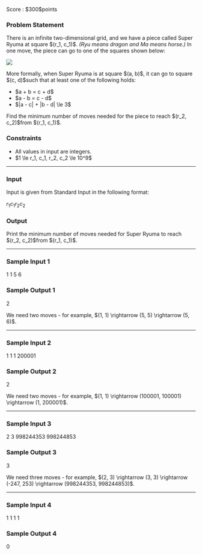 
<div>

<span>

<span>

<p>
Score : $300$points
</p>

<div>

<section>

### **Problem Statement**

<p>
There is an infinite two-dimensional grid, and we have a piece called Super Ryuma at square $(r_1, c_1)$. 
<em>
(Ryu means dragon and Ma means horse.)
</em>
In one move, the piece can go to one of the squares shown below:
</p>

<p>

<img src="https://img.atcoder.jp/ghi/5e0cee61638840363c9e267280c1804e.jpg">

</img>

</p>

<p>
More formally, when Super Ryuma is at square $(a, b)$, it can go to square $(c, d)$such that at least one of the following holds:
</p>

<ul>

<li>
$a + b = c + d$
</li>

<li>
$a - b = c - d$
</li>

<li>
$|a - c| + |b - d| \le 3$
</li>

</ul>

<p>
Find the minimum number of moves needed for the piece to reach $(r_2, c_2)$from $(r_1, c_1)$.
</p>

</section>

</div>

<div>

<section>

### **Constraints**

<ul>

<li>
All values in input are integers.
</li>

<li>
$1 \le r_1, c_1, r_2, c_2 \le 10^9$
</li>

</ul>

</section>

</div>

---

<div>

<div>

<section>

### **Input**

<p>
Input is given from Standard Input in the following format:
</p>

<div>

$r_1$$c_1$$r_2$$c_2$
</div>

</section>

</div>

<div>

<section>

### **Output**

<p>
Print the minimum number of moves needed for Super Ryuma to reach $(r_2, c_2)$from $(r_1, c_1)$.
</p>

</section>

</div>

</div>

---

<div>

<section>

### **Sample Input 1**

<div>

1 1
5 6

</div>

</section>

</div>

<div>

<section>

### **Sample Output 1**

<div>

2

</div>

<p>
We need two moves - for example, $(1, 1) \rightarrow (5, 5) \rightarrow (5, 6)$.
</p>

</section>

</div>

---

<div>

<section>

### **Sample Input 2**

<div>

1 1
1 200001

</div>

</section>

</div>

<div>

<section>

### **Sample Output 2**

<div>

2

</div>

<p>
We need two moves - for example, $(1, 1) \rightarrow (100001, 100001) \rightarrow (1, 200001)$.
</p>

</section>

</div>

---

<div>

<section>

### **Sample Input 3**

<div>

2 3
998244353 998244853

</div>

</section>

</div>

<div>

<section>

### **Sample Output 3**

<div>

3

</div>

<p>
We need three moves - for example, $(2, 3) \rightarrow (3, 3) \rightarrow (-247, 253) \rightarrow (998244353, 998244853)$.
</p>

</section>

</div>

---

<div>

<section>

### **Sample Input 4**

<div>

1 1
1 1

</div>

</section>

</div>

<div>

<section>

### **Sample Output 4**

<div>

0

</div>

</section>

</div>

</span>

</span>

</div>
